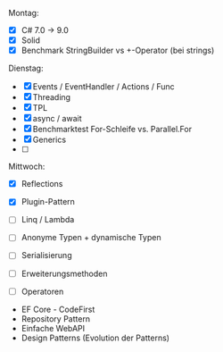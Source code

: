 Montag:

- [x] C# 7.0 -> 9.0 
- [x] Solid 
- [x] Benchmark StringBuilder vs +-Operator (bei strings)

Dienstag:
- [x] Events / EventHandler / Actions / Func 
- [x] Threading 
- [x] TPL 
- [x] async / await 
- [x] Benchmarktest For-Schleife vs. Parallel.For
- [x] Generics 
- [ ] 
Mittwoch: 
- [x] Reflections 
- [x] Plugin-Pattern 
- [ ] Linq / Lambda 
- [ ] Anonyme Typen + dynamische Typen
- [ ] Serialisierung
- [ ] Erweiterungsmethoden 
- [ ] Operatoren



- EF Core - CodeFirst
- Repository Pattern 
- Einfache WebAPI 
- Design Patterns (Evolution der Patterns) 